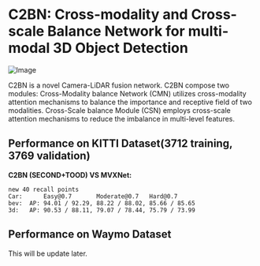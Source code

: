 # C2BN: Cross-modality and Cross-scale Balance Network for multi-modal 3D Object Detection

![Image](https://user-images.githubusercontent.com/59462530/224537346-bbb3a4f1-78a4-4ffa-a131-3a175c8efdac.png)

C2BN is a novel Camera-LiDAR fusion network. C2BN compose two  modules: Cross-Modality balance Network (CMN) utilizes cross-modality attention mechanisms to balance the importance and receptive field of two modalities. Cross-Scale balance Module (CSN) employs cross-scale attention mechanisms to reduce the imbalance in multi-level features. 

## Performance on KITTI Dataset(3712 training, 3769 validation)

**C2BN (SECOND+TOOD) VS MVXNet:**
```
new 40 recall points
Car:      Easy@0.7       Moderate@0.7   Hard@0.7
bev:  AP: 94.01 / 92.29, 88.22 / 88.02, 85.66 / 85.65
3d:   AP: 90.53 / 88.11, 79.07 / 78.44, 75.79 / 73.99
```
## Performance on Waymo Dataset
This will be update later.

